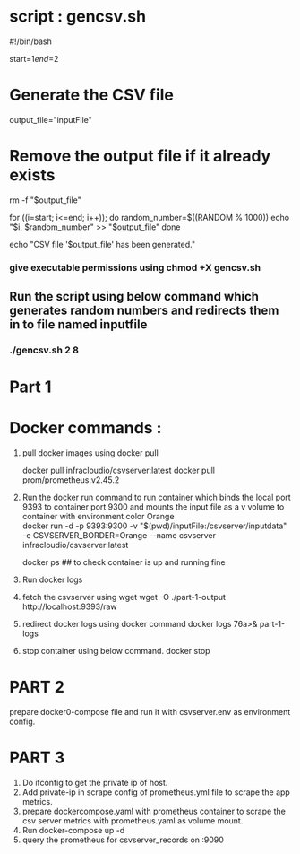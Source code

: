 # script : gencsv.sh

#!/bin/bash

start=$1
end=$2

# Generate the CSV file
output_file="inputFile"

# Remove the output file if it already exists
rm -f "$output_file"


for ((i=start; i<=end; i++)); do
    random_number=$((RANDOM % 1000))
    echo "$i, $random_number" >> "$output_file"
done

echo "CSV file '$output_file' has been generated."


### give executable permissions using chmod +X gencsv.sh

## Run the script using below command which generates random numbers and redirects them in to file named inputfile

### ./gencsv.sh 2 8 


# Part 1
# Docker commands : 
1. pull docker images using docker pull

    docker pull infracloudio/csvserver:latest
    docker pull prom/prometheus:v2.45.2
2. Run the docker run command to run container which binds the local port 9393 to container port 9300 and mounts the input file as a v  volume to container with environment color Orange  
    docker run -d -p 9393:9300 -v "$(pwd)/inputFile:/csvserver/inputdata" -e CSVSERVER_BORDER=Orange --name csvserver infracloudio/csvserver:latest

    docker ps ## to check container is up and running fine
3. Run docker logs
4. fetch the csvserver using wget
   wget -O ./part-1-output http://localhost:9393/raw
5. redirect docker logs using docker command
   docker logs 76a>& part-1-logs
6. stop container using below command.
   docker stop <container id>

# PART 2 

prepare docker0-compose file and run it with csvserver.env as environment config.

# PART 3 
1.  Do ifconfig to get the private ip of host.
2. Add private-ip in scrape config of prometheus.yml file to scrape the app metrics.
3. prepare dockercompose.yaml with prometheus container to scrape the csv server metrics with prometheus.yaml as volume mount.
4. Run docker-compose up -d
5. query the prometheus for csvserver_records on <instance-public-ip>:9090
